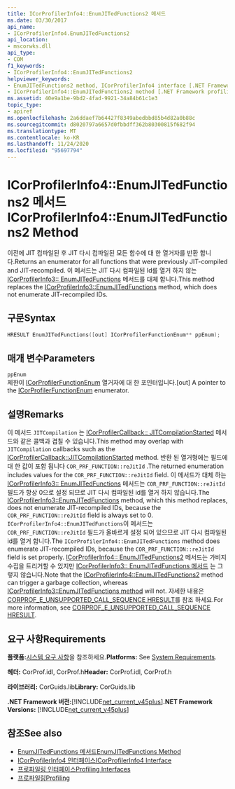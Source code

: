 ```yaml
---
title: ICorProfilerInfo4::EnumJITedFunctions2 메서드
ms.date: 03/30/2017
api_name:
- ICorProfilerInfo4.EnumJITedFunctions2
api_location:
- mscorwks.dll
api_type:
- COM
f1_keywords:
- ICorProfilerInfo4::EnumJITedFunctions2
helpviewer_keywords:
- EnumJITedFunctions2 method, ICorProfilerInfo4 interface [.NET Framework profiling]
- ICorProfilerInfo4::EnumJITedFunctions2 method [.NET Framework profiling]
ms.assetid: 40e9a1be-9bd2-4fad-9921-34a84b61c1e3
topic_type:
- apiref
ms.openlocfilehash: 2a6ddaef7b64427f8349abedbbd85b4d82a0b88c
ms.sourcegitcommit: d8020797a6657d0fbbdff362b80300815f682f94
ms.translationtype: MT
ms.contentlocale: ko-KR
ms.lasthandoff: 11/24/2020
ms.locfileid: "95697794"
---
```

# <a name="icorprofilerinfo4enumjitedfunctions2-method"></a><span data-ttu-id="19b6f-102">ICorProfilerInfo4::EnumJITedFunctions2 메서드</span><span class="sxs-lookup"><span data-stu-id="19b6f-102">ICorProfilerInfo4::EnumJITedFunctions2 Method</span></span>

<span data-ttu-id="19b6f-103">이전에 JIT 컴파일된 후 JIT 다시 컴파일된 모든 함수에 대 한 열거자를 반환 합니다.</span><span class="sxs-lookup"><span data-stu-id="19b6f-103">Returns an enumerator for all functions that were previously JIT-compiled and JIT-recompiled.</span></span> <span data-ttu-id="19b6f-104">이 메서드는 JIT 다시 컴파일된 Id를 열거 하지 않는 [ICorProfilerInfo3:: EnumJITedFunctions](icorprofilerinfo3-enumjitedfunctions-method.md) 메서드를 대체 합니다.</span><span class="sxs-lookup"><span data-stu-id="19b6f-104">This method replaces the [ICorProfilerInfo3::EnumJITedFunctions](icorprofilerinfo3-enumjitedfunctions-method.md) method, which does not enumerate JIT-recompiled IDs.</span></span>  
  
## <a name="syntax"></a><span data-ttu-id="19b6f-105">구문</span><span class="sxs-lookup"><span data-stu-id="19b6f-105">Syntax</span></span>  
  
```cpp  
HRESULT EnumJITedFunctions([out] ICorProfilerFunctionEnum** ppEnum);  
```  
  
## <a name="parameters"></a><span data-ttu-id="19b6f-106">매개 변수</span><span class="sxs-lookup"><span data-stu-id="19b6f-106">Parameters</span></span>  

 `ppEnum`  
 <span data-ttu-id="19b6f-107">제한이 [ICorProfilerFunctionEnum](icorprofilerfunctionenum-interface.md) 열거자에 대 한 포인터입니다.</span><span class="sxs-lookup"><span data-stu-id="19b6f-107">[out] A pointer to the [ICorProfilerFunctionEnum](icorprofilerfunctionenum-interface.md) enumerator.</span></span>  
  
## <a name="remarks"></a><span data-ttu-id="19b6f-108">설명</span><span class="sxs-lookup"><span data-stu-id="19b6f-108">Remarks</span></span>  

 <span data-ttu-id="19b6f-109">이 메서드 `JITCompilation` 는 [ICorProfilerCallback:: JITCompilationStarted](icorprofilercallback-jitcompilationstarted-method.md) 메서드와 같은 콜백과 겹칠 수 있습니다.</span><span class="sxs-lookup"><span data-stu-id="19b6f-109">This method may overlap with `JITCompilation` callbacks such as the [ICorProfilerCallback::JITCompilationStarted](icorprofilercallback-jitcompilationstarted-method.md) method.</span></span> <span data-ttu-id="19b6f-110">반환 된 열거형에는 필드에 대 한 값이 포함 됩니다 `COR_PRF_FUNCTION::reJitId` .</span><span class="sxs-lookup"><span data-stu-id="19b6f-110">The returned enumeration includes values for the `COR_PRF_FUNCTION::reJitId` field.</span></span> <span data-ttu-id="19b6f-111">이 메서드가 대체 하는 [ICorProfilerInfo3:: EnumJITedFunctions](icorprofilerinfo3-enumjitedfunctions-method.md) 메서드는 `COR_PRF_FUNCTION::reJitId` 필드가 항상 0으로 설정 되므로 JIT 다시 컴파일된 id를 열거 하지 않습니다.</span><span class="sxs-lookup"><span data-stu-id="19b6f-111">The [ICorProfilerInfo3::EnumJITedFunctions](icorprofilerinfo3-enumjitedfunctions-method.md) method, which this method replaces, does not enumerate JIT-recompiled IDs, because the `COR_PRF_FUNCTION::reJitId` field is always set to 0.</span></span> <span data-ttu-id="19b6f-112">`ICorProfilerInfo4::EnumJITedFunctions`이 메서드는 `COR_PRF_FUNCTION::reJitId` 필드가 올바르게 설정 되어 있으므로 JIT 다시 컴파일된 id를 열거 합니다.</span><span class="sxs-lookup"><span data-stu-id="19b6f-112">The `ICorProfilerInfo4::EnumJITedFunctions` method does enumerate JIT-recompiled IDs, because the `COR_PRF_FUNCTION::reJitId` field is set properly.</span></span> <span data-ttu-id="19b6f-113">[ICorProfilerInfo4:: EnumJITedFunctions2](icorprofilerinfo4-enumjitedfunctions2-method.md) 메서드는 가비지 수집을 트리거할 수 있지만 [ICorProfilerInfo3:: EnumJITedFunctions 메서드](icorprofilerinfo3-enumjitedfunctions-method.md) 는 그렇지 않습니다.</span><span class="sxs-lookup"><span data-stu-id="19b6f-113">Note that the [ICorProfilerInfo4::EnumJITedFunctions2](icorprofilerinfo4-enumjitedfunctions2-method.md) method can trigger a garbage collection, whereas [ICorProfilerInfo3::EnumJITedFunctions method](icorprofilerinfo3-enumjitedfunctions-method.md) will not.</span></span>  <span data-ttu-id="19b6f-114">자세한 내용은 [CORPROF_E_UNSUPPORTED_CALL_SEQUENCE HRESULT](corprof-e-unsupported-call-sequence-hresult.md)를 참조 하세요.</span><span class="sxs-lookup"><span data-stu-id="19b6f-114">For more information, see [CORPROF_E_UNSUPPORTED_CALL_SEQUENCE HRESULT](corprof-e-unsupported-call-sequence-hresult.md).</span></span>  
  
## <a name="requirements"></a><span data-ttu-id="19b6f-115">요구 사항</span><span class="sxs-lookup"><span data-stu-id="19b6f-115">Requirements</span></span>  

 <span data-ttu-id="19b6f-116">**플랫폼:**[시스템 요구 사항](../../get-started/system-requirements.md)을 참조하세요.</span><span class="sxs-lookup"><span data-stu-id="19b6f-116">**Platforms:** See [System Requirements](../../get-started/system-requirements.md).</span></span>  
  
 <span data-ttu-id="19b6f-117">**헤더:** CorProf.idl, CorProf.h</span><span class="sxs-lookup"><span data-stu-id="19b6f-117">**Header:** CorProf.idl, CorProf.h</span></span>  
  
 <span data-ttu-id="19b6f-118">**라이브러리:** CorGuids.lib</span><span class="sxs-lookup"><span data-stu-id="19b6f-118">**Library:** CorGuids.lib</span></span>  
  
 <span data-ttu-id="19b6f-119">**.NET Framework 버전:**[!INCLUDE[net_current_v45plus](../../../../includes/net-current-v45plus-md.md)]</span><span class="sxs-lookup"><span data-stu-id="19b6f-119">**.NET Framework Versions:** [!INCLUDE[net_current_v45plus](../../../../includes/net-current-v45plus-md.md)]</span></span>  
  
## <a name="see-also"></a><span data-ttu-id="19b6f-120">참조</span><span class="sxs-lookup"><span data-stu-id="19b6f-120">See also</span></span>

- [<span data-ttu-id="19b6f-121">EnumJITedFunctions 메서드</span><span class="sxs-lookup"><span data-stu-id="19b6f-121">EnumJITedFunctions Method</span></span>](icorprofilerinfo3-enumjitedfunctions-method.md)
- [<span data-ttu-id="19b6f-122">ICorProfilerInfo4 인터페이스</span><span class="sxs-lookup"><span data-stu-id="19b6f-122">ICorProfilerInfo4 Interface</span></span>](icorprofilerinfo4-interface.md)
- [<span data-ttu-id="19b6f-123">프로파일링 인터페이스</span><span class="sxs-lookup"><span data-stu-id="19b6f-123">Profiling Interfaces</span></span>](profiling-interfaces.md)
- [<span data-ttu-id="19b6f-124">프로파일링</span><span class="sxs-lookup"><span data-stu-id="19b6f-124">Profiling</span></span>](index.md)
